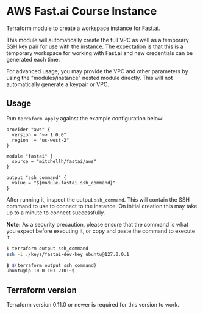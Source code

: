 AWS Fast.ai Course Instance
========================

Terraform module to create a workspace instance for [Fast.ai](https://course.fast.ai).

This module will automatically create the full VPC as well as a temporary
SSH key pair for use with the instance. The expectation is that this is a
temporary workspace for working with Fast.ai and new credentials can be
generated each time.

For advanced usage, you may provide the VPC and other parameters by using
the "modules/instance" nested module directly. This will not automatically
generate a keypair or VPC.

Usage
-----

Run `terraform apply` against the example configuration below:

```hcl
provider "aws" {
  version = "~> 1.0.0"
  region  = "us-west-2"
}

module "fastai" {
  source = "mitchellh/fastai/aws"
}

output "ssh_command" {
  value = "${module.fastai.ssh_command}"
}
```

After running it, inspect the output `ssh_command`. This will contain
the SSH command to use to connect to the instance. On initial creation this
may take up to a minute to connect successfully.

**Note:** As a security precaution, please ensure that the command is what
you expect before executing it, or copy and paste the command to execute it.

```sh
$ terraform output ssh_command
ssh -i ./keys/fastai-dev-key ubuntu@127.0.0.1

$ $(terraform output ssh_command)
ubuntu@ip-10-0-101-210:~$
```

Terraform version
-----------------

Terraform version 0.11.0 or newer is required for this version to work.
